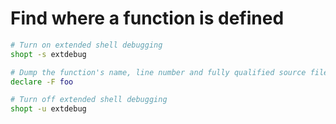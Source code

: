 # Find where a function is defined

```bash
# Turn on extended shell debugging
shopt -s extdebug

# Dump the function's name, line number and fully qualified source file
declare -F foo

# Turn off extended shell debugging
shopt -u extdebug
```
